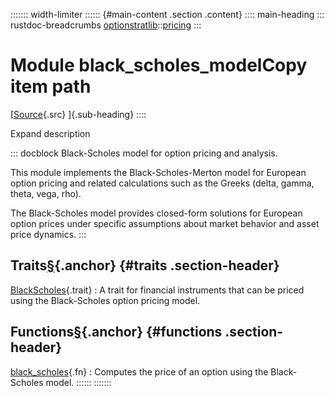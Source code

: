 ::::::: width-limiter
:::::: {#main-content .section .content}
:::: main-heading
::: rustdoc-breadcrumbs
[optionstratlib](../../index.html)::[pricing](../index.html)
:::

# Module black_scholes_modelCopy item path

[[Source](../../../src/optionstratlib/pricing/black_scholes_model.rs.html#6-1086){.src}
]{.sub-heading}
::::

Expand description

::: docblock
Black-Scholes model for option pricing and analysis.

This module implements the Black-Scholes-Merton model for European
option pricing and related calculations such as the Greeks (delta,
gamma, theta, vega, rho).

The Black-Scholes model provides closed-form solutions for European
option prices under specific assumptions about market behavior and asset
price dynamics.
:::

## Traits[§](#traits){.anchor} {#traits .section-header}

[BlackScholes](trait.BlackScholes.html "trait optionstratlib::pricing::black_scholes_model::BlackScholes"){.trait}
:   A trait for financial instruments that can be priced using the
    Black-Scholes option pricing model.

## Functions[§](#functions){.anchor} {#functions .section-header}

[black_scholes](fn.black_scholes.html "fn optionstratlib::pricing::black_scholes_model::black_scholes"){.fn}
:   Computes the price of an option using the Black-Scholes model.
::::::
:::::::

